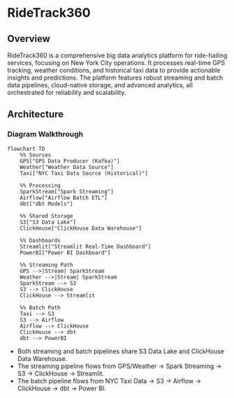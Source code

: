 # RideTrack360

## Overview
RideTrack360 is a comprehensive big data analytics platform for ride-hailing services, focusing on New York City operations. It processes real-time GPS tracking, weather conditions, and historical taxi data to provide actionable insights and predictions. The platform features robust streaming and batch data pipelines, cloud-native storage, and advanced analytics, all orchestrated for reliability and scalability.

## Architecture

### Diagram Walkthrough

```mermaid
flowchart TD
    %% Sources
    GPS["GPS Data Producer (Kafka)"]
    Weather["Weather Data Source"]
    Taxi["NYC Taxi Data Source (Historical)"]

    %% Processing
    SparkStream["Spark Streaming"]
    Airflow["Airflow Batch ETL"]
    dbt["dbt Models"]

    %% Shared Storage
    S3["S3 Data Lake"]
    ClickHouse["ClickHouse Data Warehouse"]

    %% Dashboards
    Streamlit["Streamlit Real-Time Dashboard"]
    PowerBI["Power BI Dashboard"]

    %% Streaming Path
    GPS -->|Stream| SparkStream
    Weather -->|Stream| SparkStream
    SparkStream --> S3
    S3 --> ClickHouse
    ClickHouse --> Streamlit

    %% Batch Path
    Taxi --> S3
    S3 --> Airflow
    Airflow --> ClickHouse
    ClickHouse --> dbt
    dbt --> PowerBI
```

- Both streaming and batch pipelines share S3 Data Lake and ClickHouse Data Warehouse.
- The streaming pipeline flows from GPS/Weather → Spark Streaming → S3 → ClickHouse → Streamlit.
- The batch pipeline flows from NYC Taxi Data → S3 → Airflow → ClickHouse → dbt → Power BI.

